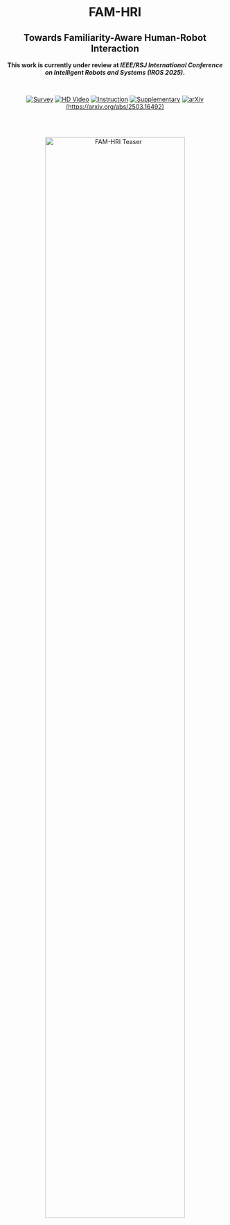 <div align="center">
  <h1>FAM-HRI</h1>
  <h2>Towards Familiarity-Aware Human-Robot Interaction</h2>
  <p><strong>This work is currently under review at <i>IEEE/RSJ International Conference on Intelligent Robots and Systems (IROS 2025)</i>.</strong></p>
  <br>

  [![Survey](https://img.shields.io/badge/Survey-WenJuanXing-blue)](https://www.wjx.cn/vm/tU8IFms.aspx#)
  [![HD Video](https://img.shields.io/badge/HD%20Video-Download-orange)](https://cscloud.cs.uni-tuebingen.de/index.php/s/7R8xJc44Yyzx3sm)
  [![Instruction](https://img.shields.io/badge/Instruction-PDF-blue)](https://github.com/laiyuzhi/FAM-HRI/blob/main/Supplementary/instruction.pdf)
  [![Supplementary](https://img.shields.io/badge/Supplementary%20Material-Download-green)](https://cscloud.cs.uni-tuebingen.de/index.php/s/JRCWEr9PnjaTZYH)
  [![arXiv](https://img.shields.io/badge/arXiv-TBD-lightgrey.svg)(https://arxiv.org/abs/2503.16492)](#)

  <br><br>

  <a href="https://cscloud.cs.uni-tuebingen.de/index.php/s/7R8xJc44Yyzx3sm">
    <img src="https://github.com/user-attachments/assets/7ab68c94-b311-4146-826b-5b8b4f5592fc" alt="FAM-HRI Teaser" width="80%">
  </a>
</div>
